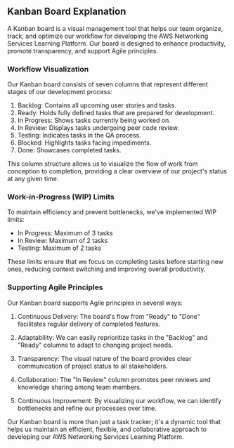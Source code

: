 ## Kanban Board Explanation

A Kanban board is a visual management tool that helps our team organize, track, and optimize our workflow for developing the AWS Networking Services Learning Platform. Our board is designed to enhance productivity, promote transparency, and support Agile principles.

### Workflow Visualization
Our Kanban board consists of seven columns that represent different stages of our development process:

1. Backlog: Contains all upcoming user stories and tasks.
2. Ready: Holds fully defined tasks that are prepared for development.
3. In Progress: Shows tasks currently being worked on.
4. In Review: Displays tasks undergoing peer code review.
5. Testing: Indicates tasks in the QA process.
6. Blocked: Highlights tasks facing impediments.
7. Done: Showcases completed tasks.

This column structure allows us to visualize the flow of work from conception to completion, providing a clear overview of our project's status at any given time.

### Work-in-Progress (WIP) Limits
To maintain efficiency and prevent bottlenecks, we've implemented WIP limits:

- In Progress: Maximum of 3 tasks
- In Review: Maximum of 2 tasks
- Testing: Maximum of 2 tasks

These limits ensure that we focus on completing tasks before starting new ones, reducing context switching and improving overall productivity.

### Supporting Agile Principles
Our Kanban board supports Agile principles in several ways:

1. Continuous Delivery: The board's flow from "Ready" to "Done" facilitates regular delivery of completed features.

2. Adaptability: We can easily reprioritize tasks in the "Backlog" and "Ready" columns to adapt to changing project needs.

3. Transparency: The visual nature of the board provides clear communication of project status to all stakeholders.

4. Collaboration: The "In Review" column promotes peer reviews and knowledge sharing among team members.

5. Continuous Improvement: By visualizing our workflow, we can identify bottlenecks and refine our processes over time.

Our Kanban board is more than just a task tracker; it's a dynamic tool that helps us maintain an efficient, flexible, and collaborative approach to developing our AWS Networking Services Learning Platform.
